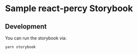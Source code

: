 # Sample react-percy Storybook

## Development
You can run the storybook via:

```sh
yarn storybook
```
